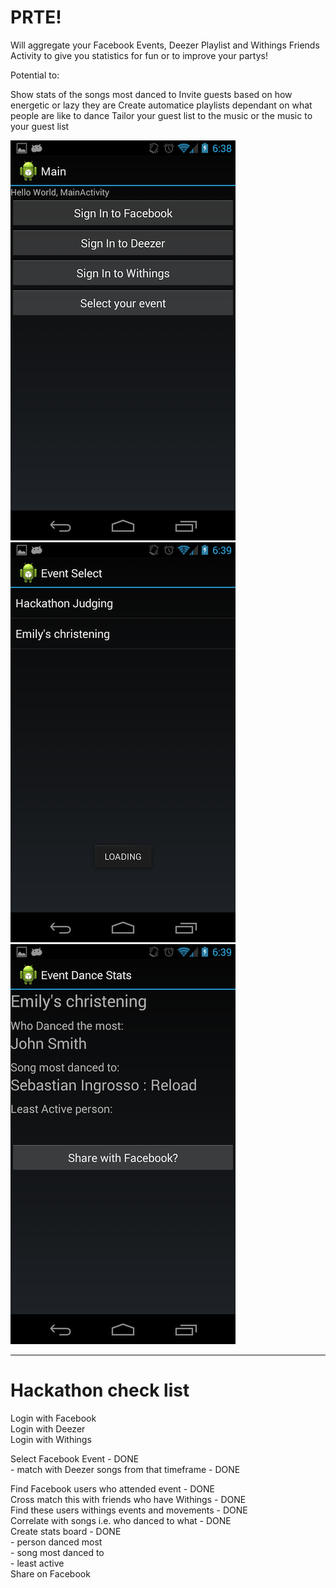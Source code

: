 PRTE! 
===========================

Will aggregate your Facebook Events, Deezer Playlist and Withings Friends Activity to give you statistics for fun or to improve your partys!

Potential to:

Show stats of the songs most danced to
Invite guests based on how energetic or lazy they are
Create automatice playlists dependant on what people are like to dance
Tailor your guest list to the music or the music to your guest list

![s1](1.png)![s2](2.png)![s3](3.png)
____

Hackathon check list
======

Login with Facebook<br/>
Login with Deezer<br/>
Login with Withings<br/>

Select Facebook Event                                 - DONE<br/>
	- match with Deezer songs from that timeframe      - DONE<br/>

Find Facebook users who attended event                 - DONE<br/>
Cross match this with friends who have Withings        - DONE<br/>
Find these users withings events and movements         - DONE<br/>
Correlate with songs i.e. who danced to what           - DONE<br/>
Create stats board                                     - DONE<br/>
    - person danced most<br/>
    - song most danced to<br/>
    - least active<br/>
Share on Facebook<br/>
